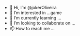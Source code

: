 - 👋 Hi, I’m @jokerOliveira
- 👀 I’m interested in ...game
- 🌱 I’m currently learning ...
- 💞️ I’m looking to collaborate on ...
- 📫 How to reach me ...

<!---
jokerOliveira/jokerOliveira is a ✨ special ✨ repository because its `README.md` (this file) appears on your GitHub profile.
You can click the Preview link to take a look at your changes.
--->
